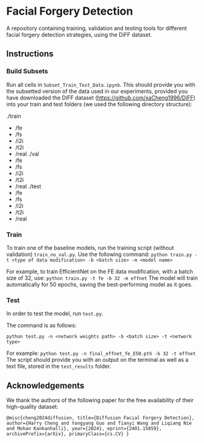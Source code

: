 # Facial Forgery Detection 
A repository containing training, validation and testing tools for different facial forgery detection strategies, using the DiFF dataset.

## Instructions

### Build Subsets
Run all cells in `Subset_Train_Test_Data.ipynb`. This should provide you with the subsetted version of the data used in our experiments, provided you have downloaded the DIFF dataset (https://github.com/xaCheng1996/DiFF) into your train and test folders (we used the following directory structure): 

./train
   - /fe
   - /fs
   - /i2i
   - /t2i
   - /real
./val
   - /fe
   - /fs
   - /i2i
   - /t2i
   - /real
./test
   - /fe
   - /fs
   - /i2i
   - /t2i
   - /real

### Train
To train one of the baseline models, run the training script (without validation) `train_no_val.py`.
Use the following command: `python train.py -t <type of data modification> -b <batch size> -m <model name>`

For example, to train EfficientNet on the FE data modification, with a batch size of 32, use:
`python train.py -t fe -b 32 -m effnet`
The model will train automatically for 50 epochs, saving the best-performing model as it goes.

### Test
In order to test the model, run `test.py`.

The command is as follows: 

`python test.py -n <network weights path> -b <batch size> -t <network type>`

For example: 
`python test.py -n final_effnet_fe_E50.pth -b 32 -t effnet`
The script should provide you with an output on the terminal as well as a text file, stored in the `test_results` folder. 

## Acknowledgements
We thank the authors of the following paper for the free availability of their high-quality dataset: 

`
@misc{cheng2024diffusion,
      title={Diffusion Facial Forgery Detection}, 
      author={Harry Cheng and Yangyang Guo and Tianyi Wang and Liqiang Nie and Mohan Kankanhalli},
      year={2024},
      eprint={2401.15859},
      archivePrefix={arXiv},
      primaryClass={cs.CV}
}
`
